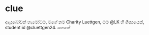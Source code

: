 # clue
ආයුබෝවන් හැමෝටම, මගේ නම Charity Luettgen, මම @LK හි ශිෂ්‍යයෙක්, student id @cluettgen24. හෙහේ
